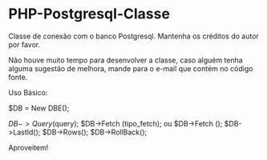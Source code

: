 PHP-Postgresql-Classe
=====================

Classe de conexão com o banco Postgresql. Mantenha os créditos do autor por favor.

Não houve muito tempo para desenvolver 
a classe, caso alguém tenha alguma sugestão de melhora, mande para o e-mail que contém no código fonte.

Uso Básico:

$DB = New DBE();

$DB->Query($query);
$DB->Fetch (tipo_fetch); ou $DB->Fetch ();
$DB->LastId();
$DB->Rows();
$DB->RollBack();


Aproveitem!
